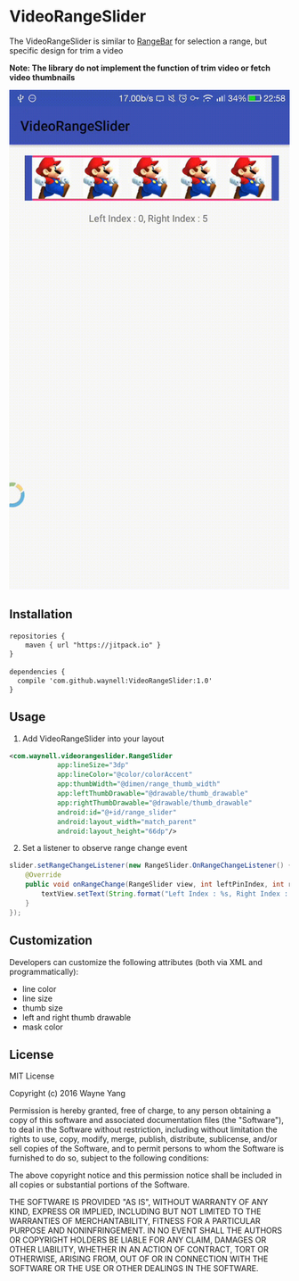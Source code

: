 # VideoRangeSlider
The VideoRangeSlider is similar to [RangeBar](https://github.com/edmodo/range-bar) for selection a range,  but specific design for trim a video

**Note: The library do not implement the function of trim video or fetch video thumbnails**

![preview](art/preview.gif)

## Installation
```
repositories {
    maven { url "https://jitpack.io" }
}

dependencies {
  compile 'com.github.waynell:VideoRangeSlider:1.0'
}
```

## Usage
1. Add VideoRangeSlider into your layout
```xml
<com.waynell.videorangeslider.RangeSlider
            app:lineSize="3dp"
            app:lineColor="@color/colorAccent"
            app:thumbWidth="@dimen/range_thumb_width"
            app:leftThumbDrawable="@drawable/thumb_drawable"
            app:rightThumbDrawable="@drawable/thumb_drawable"
            android:id="@+id/range_slider"
            android:layout_width="match_parent"
            android:layout_height="66dp"/>
```

2. Set a listener to observe range change event
```java
slider.setRangeChangeListener(new RangeSlider.OnRangeChangeListener() {
	@Override
	public void onRangeChange(RangeSlider view, int leftPinIndex, int rightPinIndex) {
		textView.setText(String.format("Left Index : %s, Right Index : %s ", leftPinIndex, rightPinIndex));
	}
});
```

## Customization

Developers can customize the following attributes (both via XML and programmatically):
- line color
- line size
- thumb size
- left and right thumb drawable
- mask color


## License
MIT License

Copyright (c) 2016 Wayne Yang

Permission is hereby granted, free of charge, to any person obtaining a copy
of this software and associated documentation files (the "Software"), to deal
in the Software without restriction, including without limitation the rights
to use, copy, modify, merge, publish, distribute, sublicense, and/or sell
copies of the Software, and to permit persons to whom the Software is
furnished to do so, subject to the following conditions:

The above copyright notice and this permission notice shall be included in all
copies or substantial portions of the Software.

THE SOFTWARE IS PROVIDED "AS IS", WITHOUT WARRANTY OF ANY KIND, EXPRESS OR
IMPLIED, INCLUDING BUT NOT LIMITED TO THE WARRANTIES OF MERCHANTABILITY,
FITNESS FOR A PARTICULAR PURPOSE AND NONINFRINGEMENT. IN NO EVENT SHALL THE
AUTHORS OR COPYRIGHT HOLDERS BE LIABLE FOR ANY CLAIM, DAMAGES OR OTHER
LIABILITY, WHETHER IN AN ACTION OF CONTRACT, TORT OR OTHERWISE, ARISING FROM,
OUT OF OR IN CONNECTION WITH THE SOFTWARE OR THE USE OR OTHER DEALINGS IN THE
SOFTWARE.